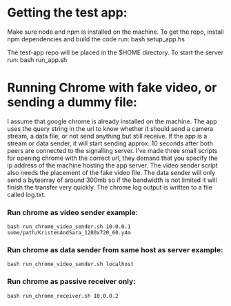 # Getting the test app:
Make sure node and npm is installed on the machine.
To get the repo, install npm dependencies and build the code run:
    bash setup_app.hs

The test-app repo will be placed in the $HOME directory.
To start the server run:
    bash run_app.sh

# Running Chrome with fake video, or sending a dummy file:
I assume that google chrome is already installed on the machine.
The app uses the query string in the url to know whether it should send a camera stream, a data file, or not send anything but still receive.
If the app is a stream or data sender, it will start sending approx. 10 seconds after both peers are connected to the signalling server.
I've made three small scripts for opening chrome with the correct url, they demand that you specify the ip address of the machine hosting the app server.
The video sender script also needs the placement of the fake video file.
The data sender will only send a bytearray of around 300mb so if the bandwidth is not limited it will finish the transfer very quickly.
The chrome log output is written to a file called log.txt.

### Run chrome as video sender example:
    bash run_chrome_video_sender.sh 10.0.0.1 some/path/KristenAndSara_1280x720_60.y4m

### Run chrome as data sender from same host as server example:
    bash run_chrome_video_sender.sh localhost

### Run chrome as passive receiver only:
    bash run_chrome_receiver.sh 10.0.0.2
